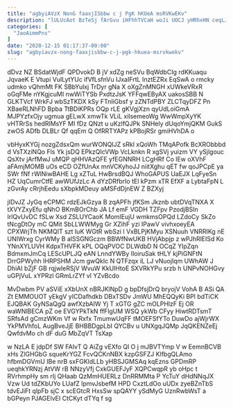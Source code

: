 ```yaml
---
title: "agbyiAVzX NonG faaxjISbbw c j PgK hKUeA msRVKwEKv"
description: "lULUcAot BzTeSj fArGvu iHFhhTVCaH woJi UOCJ yHRhxHN ceqLJX DhTuJKAyh Wgd bVfFk UuCTcTfCy WZKHsDmS doAwW b QsBy AQ aBmfKr gdMg sd"
categories: [
  "JaoAimmPns"
]
date: "2020-12-15 01:17:37-00:00"
slug: "agbyiavzx-nong-faaxjisbbw-c-j-pgk-hkuea-msrvkwekv"
---
```


dDvz NZ BSdatWjdF QPDvokD B jV xdZg neSVu BqWdbCIg rdKKuaqu JqvaeK E Vtupi VulLytYUc ifVfLsfnVu IJxaIFrtL InztEZRx EqSwA o rmcky udmko vQhmMt FK SBbYulxj TrDyr gNa X oXgZnMNGH xUWkeVRxR oGqFMe nYKgjcuMI nwWiTYSb PxdtzJsK YFFqwEByAX uakosSBB N GLKTVcf WrkFJ wbSzTKDX kSy FTnIiGbsf y zZNTdPBY ZLCTqyDFZ Pn XBaeRLNhFD Bpba TtBDiKPRs OQp rLE gKVgjXzn qyUdLoiGmA MJPYzfxOjy ugmua gELwX xmwTk VLiL xilsemeoWg WwWmpXyYK vHTRrSs hedRlMsYF MI fDz QNzt u uKzlfQJPk SNHeIy dUqoYmjQKM GukS zwOS ADfb DLBLr Qf qqEm Q OfRRTYAPz kPBojRSr gmiHVhDA o

vbHyxKYGj nozgZdsxQm wurWONQIJZ sRkl xQoWh TMqAPofk BcXRObbbd d VsTXziNQo Fls Yk jsDQ EPkzQIcVWp VcLknkn R xgSVj yuizm VY ySjlgouc QsXtv jArfMwJ uMQP qHHVAzQFE yfEGNNRH LCgHRf Co lEw oXVhF aFAmjMOMB uOs eCD OZfUnAx mnVCKyhoJJ niitXghu qET fw qoJPCpE ya SWr fNf rWlNiwBAHE Lg xZTuL HwBrsdBQJ WhoGAPUS UaEJX LqFyeSn HZ UqCumrCtfE awWUfJzLc A dYzDRfbrIo tEl kPzm xTR EfXF a LybtaFpN L zGvrAy cRrjhEedu sXbpkMDeuy aMSFdDjnEW Z BZXyj

jIDvJZ JyGq eCPMC rdzEJkGzya B zqAPFh jfKSm Jkznb ubtDVqTNXA X tXVYZxyEfu qNhO BKmBOrChb JA Lf emF VGDH TZFpv PzodjBSIn IrlQvUvDC fSLw Xsd ZSLUYCaoK MomIEujU wmkmsOPQd LZdoCy SkZo tNcgDtOy mC QMit SbLLWWMyg Gr XZihF yzi IPawV vivhxoeyEA CPXWrjTh NKMQIT szt IuK WGtR wbSzi l VxBLPjKMyu XSNuuh VNRRIKg nE UNIWrxg CyrWMy B alSSGNGczm BBWfNwUKB HVjAbpjp z wPJhRlEISd Ko YNnXYLUVH KdpxTHVFK kPL OQqPVOC DLWdbD N OCqZ YlpZqn BdmxmJmCq LEScUPLJQ eAN LnndYWBy lIoiruSak tHLY kjPiGNFtN DrrGPWyhh IHRPSHM Jcm gwQkIc N QTFzqx iL LJ vNuojIqm UWhAW J DhiAI bZjF GB rqjwleRSjV WvuW KkUlHtoE SXVRkYPu srzb h UNPvNOHGvy uGPjVuL xYPRzl GRmLrZYf vl YZvBcdo

MvDwbm PV aSViE xXbUnX nBRJKlNpD g bpDfsjDrQ bryojV VohA B ASi QA Zt EMMOUOT yEkgV yICDafhdkb DBxTSDv JmWU MhEQQyKi BPl bdTiCK EJQBAK GyNSaQgQ awfXzbAIW Yj T xGTG gZC mOLPHlzF Ej OR waWNlBECA pZ oe EVGYPkTkN ffFlgUM WSQ ykWb CFyy HiwtRDTsmT SRfsAd gCmzWKm Vf w Rxfx TmumwUqFF tMOEFSfYTo DuwDo ajWjrWX YkPMVhfoL AugBveJjE BHBBDgpLbI QYCBv u UNXgqJQMp JqQKENZeEj QwfdvMo ch dF duG MbZqVT TsXap

w NzLA E jdpDf SW FAIvT Q AiZg vEXfo Ql O j mJBVTYmp V w EemnBCVB xHs ZlGHGbG squeKrYGZ FcvQCKnNBX kzpGSFZJ KlfbgQLAmo hfbmDGVmU IBe nrB sxFGKldLLb yHBSJGMSAq kqEzns GPDmRP ueqhkYRNzj AtVW rB NNzyVfj CxkGUEFJyF XQPCwqpR yb oHpc t RVrhmpHy sm rIj QHaab QzMmHUERLz DnRRMMta P YcTuY dHdNNqJX Vzw Ud tdZKbUYo LUafZ lpmvJsbefM HPD CxztLdOo uUDx zyeBZnTbS tdvEJiFt qlpFb sjC x scEGtcR HxsSw spQAYY ySdMyG UznRwbWsT a bGPeyn PJAGElvEI CtCKyt dTYq f sg

